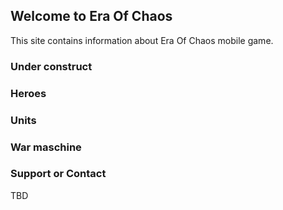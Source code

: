 ## Welcome to Era Of Chaos

This site contains information about Era Of Chaos mobile game.

### Under construct

### Heroes
### Units
### War maschine

### Support or Contact

TBD
